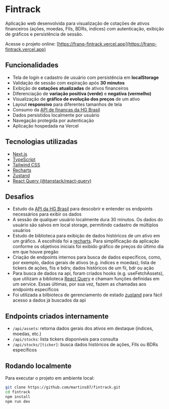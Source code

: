 # Fintrack

Aplicação web desenvolvida para visualização de cotações de ativos financeiros (ações, moedas, FIIs, BDRs, índices) com autenticação, exibição de gráficos e persistência de sessão.

Acesse o projeto online: [https://franq-fintrack.vercel.app](https://franq-fintrack.vercel.app)

## Funcionalidades

- Tela de login e cadastro de usuário com persistência em **localStorage**
- Validação de sessão com expiração após **30 minutos**
- Exibição de **cotações atualizadas** de ativos financeiros
- Diferenciação de **variação positiva (verde)** e **negativa (vermelho)**
- Visualização de **gráfico de evolução dos preços** de um ativo
- Layout **responsivo** para diferentes tamanhos de tela
- Consumo da [API de finanças da HG Brasil](https://hgbrasil.com/status/finance/)
- Dados persistidos localmente por usuário
- Navegação protegida por autenticação
- Aplicação hospedada na Vercel

## Tecnologias utilizadas

- [Next.js](https://nextjs.org/)
- [TypeScript](https://www.typescriptlang.org/)
- [Tailwind CSS](https://tailwindcss.com/)
- [Recharts](https://recharts.org/en-US/)
- [Zustand](https://zustand-demo.pmnd.rs/)
- [React Query (@tanstack/react-query)](https://tanstack.com/query/latest)

## Desafios

- Estudo da [API da HG Brasil](https://hgbrasil.com/status/finance/) para descobrir e entender os endpoints necessários para exibir os dados
- A sessão de qualquer usuário localmente dura 30 minutos. Os dados do usuário são salvos em local storage, permitindo cadastro de múltiplos usuários
- Estudo de biblioteca para exibição de dados históricos de um ativo em um gráfico. A escolhida foi a [recharts](https://recharts.org/en-US/). Para simplificação da aplicação conforme os objetivos iniciais foi exibido gráfico de preços do último dia em que houve pregão
- Criação de endpoints internos para busca de dados específicos, como, por exemplo, dados gerais de ativos (e.g. índices e moedas); lista de tickers de ações, fiis e bdrs; dados históricos de um fii, bdr ou ação
- Para busca de dados na api, foram criados hooks (e.g. useFetchAssets), que utilizam a biblioteca [React Query](https://tanstack.com/query/latest) e chamam funções definidas em um service. Essas últimas, por sua vez, fazem as chamadas aos endpoints específicos
- Foi utilizada a bilbioteca de gerenciamento de estado [zustand](https://zustand-demo.pmnd.rs/) para fácil acesso a dados já buscados da api

## Endpoints criados internamente

- `/api/assets`: retorna dados gerais dos ativos em destaque (índices, moedas, etc.)
- `/api/stocks`: lista tickers disponíveis para consulta
- `/api/stocks/[ticker]`: busca dados históricos de ações, FIIs ou BDRs específicos

## Rodando localmente

Para executar o projeto em ambiente local:

```bash
git clone https://github.com/martins87/fintrack.git
cd fintrack
npm install
npm run dev
```
